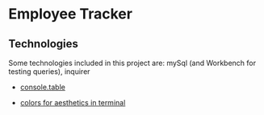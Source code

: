 # Employee Tracker

## Technologies
Some technologies included in this project are: mySql (and Workbench for testing queries), inquirer

- [console.table](https://www.npmjs.com/package/console.table)

- [colors for aesthetics in terminal](https://www.npmjs.com/package/colors)